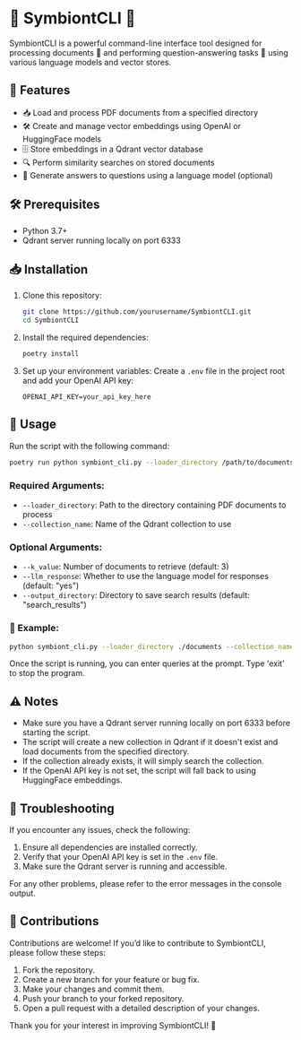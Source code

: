 # 🌟 SymbiontCLI 🌟

SymbiontCLI is a powerful command-line interface tool designed for processing documents 📄 and performing question-answering tasks 🧠 using various language models and vector stores.

## 🚀 Features

- 📥 Load and process PDF documents from a specified directory
- 🛠️ Create and manage vector embeddings using OpenAI or HuggingFace models
- 🗄️ Store embeddings in a Qdrant vector database
- 🔍 Perform similarity searches on stored documents
- 🤖 Generate answers to questions using a language model (optional)

## 🛠️ Prerequisites

- Python 3.7+
- Qdrant server running locally on port 6333

## 📥 Installation

1. Clone this repository:
   ```bash
   git clone https://github.com/yourusername/SymbiontCLI.git
   cd SymbiontCLI
   ```

2. Install the required dependencies:
   ```bash
   poetry install
   ```

3. Set up your environment variables:
   Create a `.env` file in the project root and add your OpenAI API key:
   ```
   OPENAI_API_KEY=your_api_key_here
   ```

## 📖 Usage

Run the script with the following command:

```bash
poetry run python symbiont_cli.py --loader_directory /path/to/documents --collection_name your_collection_name [options]
```

### Required Arguments:

- `--loader_directory`: Path to the directory containing PDF documents to process
- `--collection_name`: Name of the Qdrant collection to use

### Optional Arguments:

- `--k_value`: Number of documents to retrieve (default: 3)
- `--llm_response`: Whether to use the language model for responses (default: "yes")
- `--output_directory`: Directory to save search results (default: "search_results")

### 📄 Example:

```bash
python symbiont_cli.py --loader_directory ./documents --collection_name my_collection --k_value 5 --llm_response yes
```

Once the script is running, you can enter queries at the prompt. Type 'exit' to stop the program.

## ⚠️ Notes

- Make sure you have a Qdrant server running locally on port 6333 before starting the script.
- The script will create a new collection in Qdrant if it doesn't exist and load documents from the specified directory.
- If the collection already exists, it will simply search the collection.
- If the OpenAI API key is not set, the script will fall back to using HuggingFace embeddings.

## 🐛 Troubleshooting

If you encounter any issues, check the following:

1. Ensure all dependencies are installed correctly.
2. Verify that your OpenAI API key is set in the `.env` file.
3. Make sure the Qdrant server is running and accessible.

For any other problems, please refer to the error messages in the console output.

## 💖 Contributions

Contributions are welcome! If you’d like to contribute to SymbiontCLI, please follow these steps:

1. Fork the repository.
2. Create a new branch for your feature or bug fix.
3. Make your changes and commit them.
4. Push your branch to your forked repository.
5. Open a pull request with a detailed description of your changes.

Thank you for your interest in improving SymbiontCLI! 🙌

